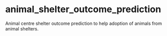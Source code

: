 # animal_shelter_outcome_prediction
Animal centre shelter outcome prediction to help adoption of animals from animal shelters.
